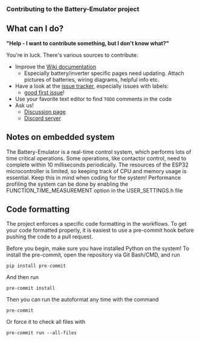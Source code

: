 ### Contributing to the Battery-Emulator project

What can I do?
--------------

**"Help - I want to contribute something, but I don't know what?"**

You're in luck. There's various sources to contribute:
 - Improve the [Wiki documentation](https://github.com/dalathegreat/Battery-Emulator/wiki)
   - Especially battery/inverter specific pages need updating. Attach pictures of batteries, wiring diagrams, helpful info etc. 
 - Have a look at the [issue tracker](https://github.com/dalathegreat/Battery-Emulator/issues), especially issues with labels:
   - [good first issue](https://github.com/dalathegreat/Battery-Emulator/issues?q=is%3Aissue+is%3Aopen+label%3A%22good+first+issue%22)!
 - Use your favorite text editor to find `TODO` comments in the code
 - Ask us!
   - [Discussion page](https://github.com/dalathegreat/Battery-Emulator/discussions)
   - [Discord server](https://www.patreon.com/dala) 

## Notes on embedded system
The Battery-Emulator is a real-time control system, which performs lots of time critical operations. Some operations, like contactor control, need to complete within 10 milliseconds periodically. The resources of the ESP32 microcontroller is limited, so keeping track of CPU and memory usage is essential. Keep this in mind when coding for the system! Performance profiling the system can be done by enabling the FUNCTION_TIME_MEASUREMENT option in the USER_SETTINGS.h file

## Code formatting
The project enforces a specific code formatting in the workflows. To get your code formatted properly, it is easiest to use a pre-commit hook before pushing the code to a pull request.

Before you begin, make sure you have installed Python on the system!
To install the pre-commit, open the repository via Git Bash/CMD, and run
```
pip install pre-commit
```
And then run 
```
pre-commit install
```
Then you can run the autoformat any time with the command
```
pre-commit
```
Or force it to check all files with
```
pre-commit run --all-files
```
